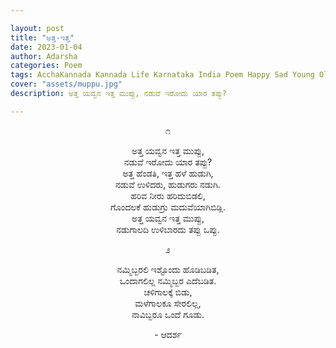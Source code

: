 ```yaml
---

layout: post
title: "ಅತ್ತ-ಇತ್ತ"
date: 2023-01-04
author: Adarsha
categories: Poem
tags: AcchaKannada Kannada Life Karnataka India Poem Happy Sad Young Old debate marriage love
cover: "assets/muppu.jpg"
description: ಅತ್ತ ಯವ್ವನ ಇತ್ತ ಮುಪ್ಪು, ನಡುವೆ ಇರೋದು ಯಾರ ತಪ್ಪು?

---
```

<p align ="center"> ೧ </p>

<p align ="center"> ಅತ್ತ ಯವ್ವನ ಇತ್ತ ಮುಪ್ಪು, <br>
ನಡುವೆ ಇರೋದು ಯಾರ ತಪ್ಪು? <br>
ಅತ್ತ ಹೆಂಡತಿ, ಇತ್ತ ಹಳೆ ಹುಡುಗಿ, <br>
ನಡುವೆ ಉಳಿದರು, ಹುಡುಗರು ನಡುಗಿ. <br>
ಹರಿವ ನೀರು ಹರಿದುಬಿಡಲಿ, <br>
ಗೊಂದಲಕೆ ಹುಡುಗ್ರು ಮದುವೆಯಾಗಿಬಿಡ್ಲಿ. <br>
ಅತ್ತ ಯವ್ವನ ಇತ್ತ ಮುಪ್ಪು, <br>
ನಡುಗಾಲದಿ ಉಳಿಬಾರದು ತಪ್ಪು ಒಪ್ಪು. </p>

<p align ="center"> ೨ </p>

<p align ="center"> ನಮ್ಮಿಬ್ಬರಲಿ ಇಶ್ಟೊಂದು ಹೊಡಿಬಡಿತ, <br>
ಒಂದಾಗಲಿಲ್ಲ ನಮ್ಮಿಬ್ಬರ ಎದೆಬಡಿತ. <br>
ಚಳಿಗಾಲಕ್ಕೆ ಬಿಡು, <br>
ಮಳೆಗಾಲಕೂ ಸೇರಲಿಲ್ಲ, <br>
ನಾವಿಬ್ಬರೂ ಒಂದೆ ಗೂಡು. </p>

<p align ="center"> - ಆದರ್ಶ </p>

